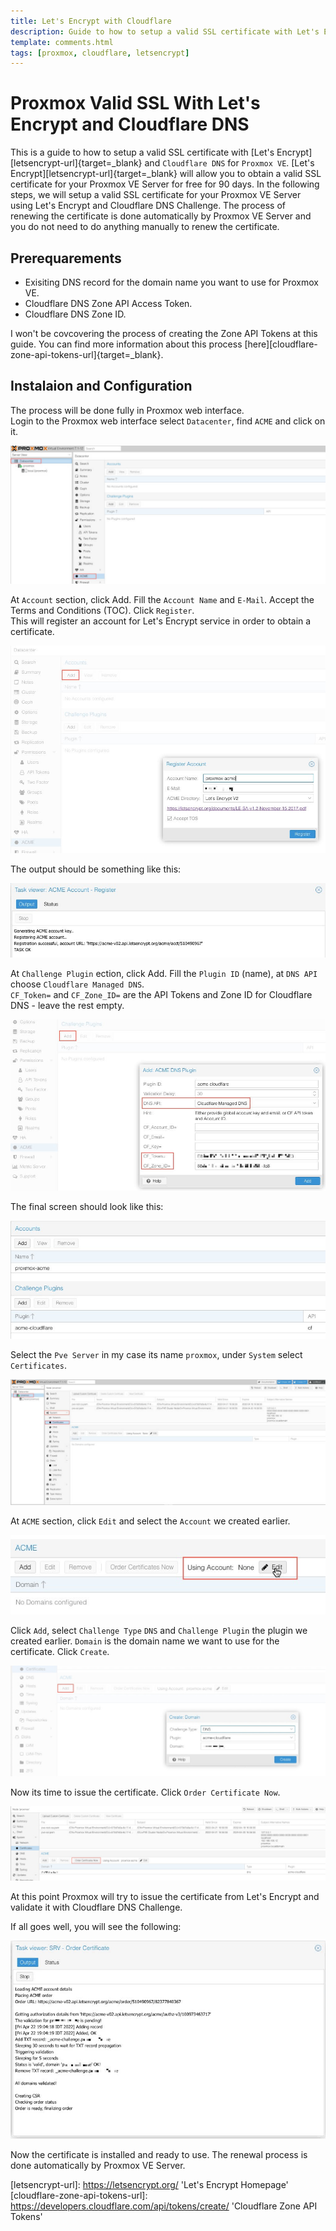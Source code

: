 ```yaml
---
title: Let's Encrypt with Cloudflare
description: Guide to how to setup a valid SSL certificate with Let's Encrypt and Cloudflare DNS for Proxmox VE.
template: comments.html
tags: [proxmox, cloudflare, letsencrypt]
---
```


# Proxmox Valid SSL With Let's Encrypt and Cloudflare DNS

This is a guide to how to setup a valid SSL certificate with [Let's Encrypt][letsencrypt-url]{target=\_blank} and `Cloudflare DNS` for `Proxmox VE`.
[Let's Encrypt][letsencrypt-url]{target=\_blank} will allow you to obtain a valid SSL certificate for your Proxmox VE Server for free for 90 days. In the following steps, we will setup a valid SSL certificate for your Proxmox VE Server using Let's Encrypt and Cloudflare DNS Challenge.
The process of renewing the certificate is done automatically by Proxmox VE Server and you do not need to do anything manually to renew the certificate.

## Prerequarements

- Exisiting DNS record for the domain name you want to use for Proxmox VE.
- Cloudflare DNS Zone API Access Token.
- Cloudflare DNS Zone ID.

I won't be covcovering the process of creating the Zone API Tokens at this guide. You can find more information about this process [here][cloudflare-zone-api-tokens-url]{target=\_blank}.

## Instalaion and Configuration

The process will be done fully in Proxmox web interface.  
Login to the Proxmox web interface select `Datacenter`, find `ACME` and click on it.

![Proxmox Datacenter ACME][proxmox-datacenter-acme-img]

At `Account` section, click Add. Fill the `Account Name` and `E-Mail`. Accept the Terms and Conditions (TOC). Click `Register`.  
This will register an account for Let's Encrypt service in order to obtain a certificate.

![Proxmox ACME Account][proxmox-acme-account-img]

The output should be something like this:

![Proxmox ACME Account Output][proxmox-acme-account-output-img]

At `Challenge Plugin` ection, click Add. Fill the `Plugin ID` (name), at `DNS API` choose `Cloudflare Managed DNS`.  
`CF_Token=` and `CF_Zone_ID=` are the API Tokens and Zone ID for Cloudflare DNS - leave the rest empty.

![Proxmox API Cloudflare Plugin][proxmox-api-cloudflare-plugin-img]

The final screen should look like this:

!['Proxmox ACME Page][proxmox-acme-page-img]

Select the `Pve Server` in my case its name `proxmox`, under `System` select `Certificates`.

![Proxmox System Certificate][proxmox-system-certificate-img]

At `ACME` section, click `Edit` and select the `Account` we created earlier.

![Proxmox ACME Edit][proxmox-acme-edit-img]

Click `Add`, select `Challenge Type` `DNS` and `Challenge Plugin` the plugin we created earlier. `Domain` is the domain name we want to use for the certificate. Click `Create`.

![Proxmox Add Create Domain][proxmox-add-create-domain-img]

Now its time to issue the certificate. Click `Order Certificate Now`.

![Proxmox Order Certificate][proxmox-order-certificate-img]

At this point Proxmox will try to issue the certificate from Let's Encrypt and validate it with Cloudflare DNS Challenge.

If all goes well, you will see the following:

![Proxmox Certificate Order Output][proxmox-certificate-order-output-img]

Now the certificate is installed and ready to use. The renewal process is done automatically by Proxmox VE Server.

<!-- appendices -->

<!-- urls -->

[3os-url]: https://3os.org/ '3os Homepage'

[letsencrypt-url]: https://letsencrypt.org/ 'Let's Encrypt Homepage'
[cloudflare-zone-api-tokens-url]: https://developers.cloudflare.com/api/tokens/create/ 'Cloudflare Zone API Tokens'

<!-- images -->

[proxmox-datacenter-acme-img]: /assets/images/cf47b38c-c24d-11ec-a4fa-27a0a5d86a74.jpg 'Proxmox Datacenter ACME'
[proxmox-acme-account-img]: /assets/images/70c8abf0-c251-11ec-be47-07c6c26d75fe.jpg 'Proxmox ACME Account'
[proxmox-acme-account-output-img]: /assets/images/031314a0-c252-11ec-92e3-cb7e2b4fcc57.jpg 'Proxmox ACME Account Output'
[proxmox-api-cloudflare-plugin-img]: /assets/images/8a9bbbac-c252-11ec-9871-5bcb63df5ade.jpg 'Proxmox API Cloudflare Plugin'
[proxmox-acme-page-img]: /assets/images/7f3f35a8-c253-11ec-b95c-1b2519157bc5.jpg 'Proxmox ACME Page'
[proxmox-system-certificate-img]: /assets/images/35d878a6-c254-11ec-82e1-e7b3b5d34983.jpg 'Proxmox System Certificate'
[proxmox-acme-edit-img]: /assets/images/a7cb4ef2-c254-11ec-8d83-7b18dfbf3c3f.jpg 'Proxmox ACME Edit'
[proxmox-add-create-domain-img]: /assets/images/04c8614e-c255-11ec-979b-f3e490973775.jpg 'Proxmox Add Create Domain'
[proxmox-order-certificate-img]: /assets/images/a782d34c-c255-11ec-8f01-43f638c0c2de.jpg 'Proxmox Order Certificate'
[proxmox-certificate-order-output-img]: /assets/images/17e6d3ea-c256-11ec-a060-037aafbf469f.jpg 'Proxmox Certificate Order Output'

<!--css-->

<!-- end appendices -->
